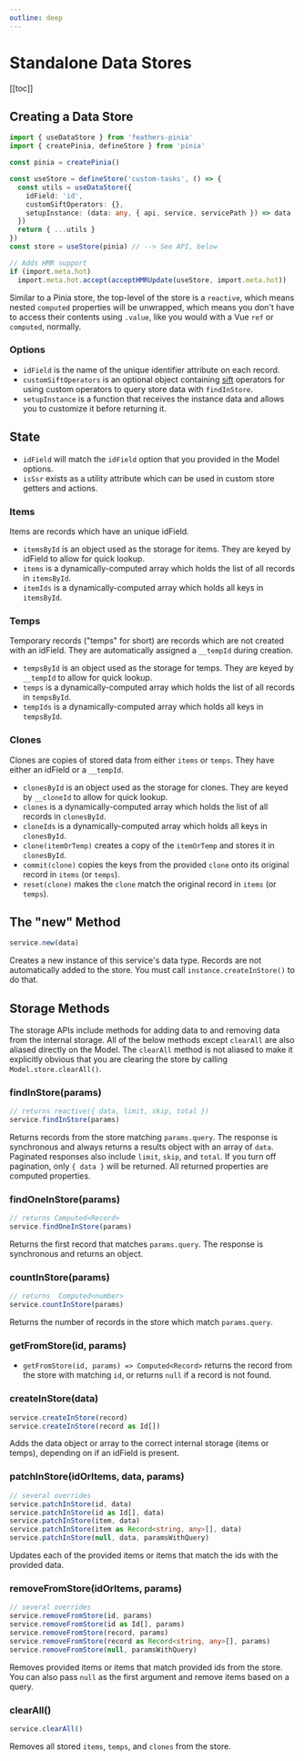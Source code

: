 ```yaml
---
outline: deep
---
```


<script setup>
import Badge from '../components/Badge.vue'
import BlockQuote from '../components/BlockQuote.vue'
</script>

# Standalone Data Stores

[[toc]]

## Creating a Data Store

<!--@include: ./notification-feathers-client.md-->

```ts
import { useDataStore } from 'feathers-pinia'
import { createPinia, defineStore } from 'pinia'

const pinia = createPinia()

const useStore = defineStore('custom-tasks', () => {
  const utils = useDataStore({
    idField: 'id',
    customSiftOperators: {},
    setupInstance: (data: any, { api, service, servicePath }) => data
  })
  return { ...utils }
})
const store = useStore(pinia) // --> See API, below

// Adds HMR support
if (import.meta.hot)
  import.meta.hot.accept(acceptHMRUpdate(useStore, import.meta.hot))
```

Similar to a Pinia store, the top-level of the store is a `reactive`, which means nested `computed` properties will be
unwrapped, which means you don't have to access their contents using `.value`, like you would with a Vue `ref` or
`computed`, normally.

### Options

- `idField` is the name of the unique identifier attribute on each record.
- `customSiftOperators` is an optional object containing [sift](https://github.com/crcn/sift.js/) operators for using
custom operators to query store data with `findInStore`.
- `setupInstance` is a function that receives the instance data and allows you to customize it before returning it.

## State

- `idField` will match the `idField` option that you provided in the Model options.
- `isSsr` exists as a utility attribute which can be used in custom store getters and actions.

### Items

Items are records which have an unique idField.

- `itemsById` is an object used as the storage for items. They are keyed by idField to allow for quick lookup.
- `items` is a dynamically-computed array which holds the list of all records in `itemsById`.
- `itemIds` is a dynamically-computed array which holds all keys in `itemsById`.

### Temps

Temporary records ("temps" for short) are records which are not created with an idField. They are automatically assigned
a `__tempId` during creation.

- `tempsById` is an object used as the storage for temps. They are keyed by `__tempId` to allow for quick lookup.
- `temps` is a dynamically-computed array which holds the list of all records in `tempsById`.
- `tempIds` is a dynamically-computed array which holds all keys in `tempsById`.

### Clones

Clones are copies of stored data from either `items` or `temps`. They have either an idField or a `__tempId`.

- `clonesById` is an object used as the storage for clones. They are keyed by `__cloneId` to allow for quick lookup.
- `clones` is a dynamically-computed array which holds the list of all records in `clonesById`.
- `cloneIds` is a dynamically-computed array which holds all keys in `clonesById`.
- `clone(itemOrTemp)` creates a copy of the `itemOrTemp` and stores it in `clonesById`.
- `commit(clone)` copies the keys from the provided `clone` onto its original record in `items` (or `temps`).
- `reset(clone)` makes the `clone` match the original record in `items` (or `temps`).

## The "new" Method

```ts
service.new(data)
```

Creates a new instance of this service's data type. Records are not automatically added to the store. You must call
`instance.createInStore()` to do that.

## Storage Methods

The storage APIs include methods for adding data to and removing data from the internal storage. All of the below
methods except `clearAll` are also aliased directly on the Model. The `clearAll` method is not aliased to make it
explicitly obvious that you are clearing the store by calling `Model.store.clearAll()`.

### findInStore(params)

```ts
// returns reactive({ data, limit, skip, total })
service.findInStore(params)
```

Returns records from the store matching `params.query`. The response is synchronous and always returns a results object
with an array of `data`. Paginated responses also include `limit`, `skip`, and `total`. If you turn off pagination, only
`{ data }` will be returned. All returned properties are computed properties.

### findOneInStore(params)

```ts
// returns Computed<Record>
service.findOneInStore(params)
```

Returns the first record that matches `params.query`. The response is synchronous and returns an object.

### countInStore(params)

```ts
// returns  Computed<number>
service.countInStore(params)
```

Returns the number of records in the store which match `params.query`.

### getFromStore(id, params)

- `getFromStore(id, params) => Computed<Record>` returns the record from the store with matching `id`, or returns `null`
if a record is not found.

### createInStore(data)

```ts
service.createInStore(record)
service.createInStore(record as Id[])
```

Adds the data object or array to the correct internal storage (items or temps), depending on if an idField is present.

### patchInStore(idOrItems, data, params)

```ts
// several overrides
service.patchInStore(id, data)
service.patchInStore(id as Id[], data)
service.patchInStore(item, data)
service.patchInStore(item as Record<string, any>[], data)
service.patchInStore(null, data, paramsWithQuery)
```

Updates each of the provided items or items that match the ids with the provided data.

### removeFromStore(idOrItems, params)

```ts
// several overrides
service.removeFromStore(id, params)
service.removeFromStore(id as Id[], params)
service.removeFromStore(record, params)
service.removeFromStore(record as Record<string, any>[], params)
service.removeFromStore(null, paramsWithQuery)
```

Removes provided items or items that match provided ids from the store. You can also pass `null` as the first argument
and remove items based on a query.

### clearAll()

```ts
service.clearAll()
```

Removes all stored `items`, `temps`, and `clones` from the store.
